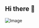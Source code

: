 ## Hi there 👋

![Image](https://github.com/user-attachments/assets/d7f6c0aa-2dcb-4086-8e94-78b2dcd0b19f)
<!--
**ysabellax/ysabellax** is a ✨ _special_ ✨ repository because its `README.md` (this file) appears on your GitHub profile.

Here are some ideas to get you started:

- 🔭 I’m currently working on ...
- 🌱 I’m currently learning ...
- 👯 I’m looking to collaborate on ...
- 🤔 I’m looking for help with ...
- 💬 Ask me about ...
- 📫 How to reach me: ...
- 😄 Pronouns: ...
- ⚡ Fun fact: ...
-->
